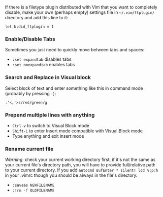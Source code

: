 If there is a filetype plugin distributed with Vim that you want to completely disable, make your own (perhaps empty) settings file in `~/.vim/ftplugin/` directory and add this line to it:
```
let b:did_ftplugin = 1
```

### Enable/Disable Tabs

Sometimes you just need to quickly move between tabs and spaces:

- `:set expandtab` disables tabs
- `:set noexpandtab` enables tabs

### Search and Replace in Visual block

Select block of text and enter something like this in command mode (probably by pressing `:`):

```
:'<,'>s/red/green/g
```

### Prepend multiple lines with anything

- `Ctrl-v` to switch to Visual Block mode
- `Shift-i` to enter Insert mode compatible with Visual Block mode
- Type anything and exit insert mode

### Rename current file

*Warning*: check your current working directory first, if it's not the same as your current file's directory path, you will have to provide full/relative path to your current directory. If you add `autocmd BufEnter * silent! lcd %:p:h` in your .vimrc though you should be always in the file's directory.

- `:saveas NEWFILENAME`
- `:!rm -f OLDFILENAME`